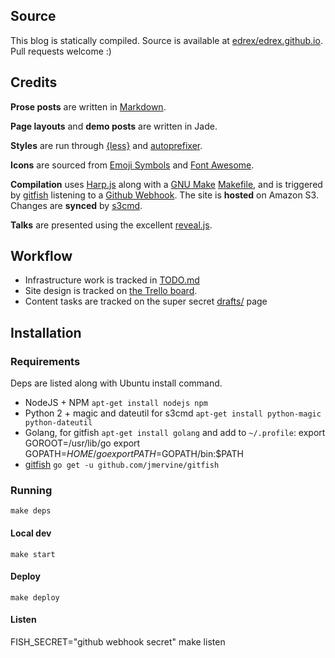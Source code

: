 ## Source

This blog is statically compiled. Source is available at [edrex/edrex.github.io](https://github.com/edrex/edrex.github.io). Pull requests welcome :)

## Credits


**Prose posts** are written in [Markdown](http://daringfireball.net/projects/markdown/).

**Page layouts** and **demo posts** are written in Jade.

**Styles** are run through [{less}](http://lesscss.org/) and [autoprefixer](https://github.com/postcss/autoprefixer).

**Icons** are sourced from [Emoji Symbols](http://emojisymbols.com/) and [Font Awesome](fontawesome.io).

**Compilation** uses [Harp.js](http://harpjs.com) along with a [GNU Make](http://www.gnu.org/software/make/) [Makefile](https://github.com/edrex/edrex.github.io/blob/master/Makefile), and is triggered by [gitfish](https://github.com/jmervine/gitfish) listening to a [Github Webhook](https://developer.github.com/webhooks/). The site is **hosted** on Amazon S3. Changes are **synced** by [s3cmd](http://s3tools.org/s3cmd).

**Talks** are presented using the excellent [reveal.js](http://lab.hakim.se/reveal-js/).

## Workflow

- Infrastructure work is tracked in [TODO.md](https://github.com/edrex/edrex.github.io/blob/master/TODO.md)
- Site design is tracked on [the Trello board](https://trello.com/b/Jkc4wyMZ/french-press).
- Content tasks are tracked on the super secret [drafts/](http://eric.pdxhub.org/drafts/) page

## Installation

### Requirements

Deps are listed along with Ubuntu install command.

- NodeJS + NPM `apt-get install nodejs npm`
- Python 2 + magic and dateutil for s3cmd `apt-get install python-magic python-dateutil`
- Golang, for gitfish `apt-get install golang` and add to `~/.profile`:
      export GOROOT=/usr/lib/go
      export GOPATH=$HOME/go
      export PATH=$GOPATH/bin:$PATH
- [gitfish](https://github.com/jmervine/gitfish) `go get -u github.com/jmervine/gitfish`

### Running

`make deps`

#### Local dev

`make start`

#### Deploy

`make deploy`

#### Listen

FISH_SECRET="github webhook secret" make listen
